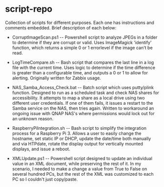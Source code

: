 # script-repo
Collection of scripts for different purposes. Each one has instructions and comments embedded.
Brief description of each below:

- CorruptImageScan.ps1 -- Powershell script to analyze JPEGs in a folder to determine if they are corrupt or valid. Uses ImageMagick 'identify' function, which returns a simple 0 or 1 errorlevel if the image can't be read.

- LogTimeCompare.sh -- Bash script that compares the last line in a log file with the current time. Uses logic to determine if the time difference is greater than a configurable time, and outputs a 0 or 1 to allow for alerting. Originally written for Zabbix usage.

- NAS_Samba_Access_Check.bat -- Batch script which uses putty/plink function. Designed to run as a scheduled task and check NAS shares for accessibility. It attempts to map a share as a local drive using two different user credentials. If one of them fails, it issues a restart to the Samba service on the NAS, then tries again. Written to workaround an ongoing issue with QNAP NAS's where permissions would lock out for an unknown reason.

- RaspberryPiIntegration.sh -- Bash script to simplify the integration process for a Raspberry Pi 3. Allows a user to easily change the hostname, set static IP or DHCP, update the date/time both manually and via HTPdate, rotate the display output for vertically mounted displays, and issue a reboot.

- XMLUpdate.ps1 -- Powershell script designed to update an individual value in an XML document, while preserving the rest of it. In my scenario, I needed to make a change a value from True to False on several hundred PCs, but the rest of the XML was customized to each PC so I couldn't just copy/paste.
